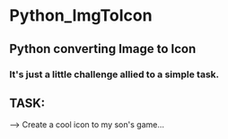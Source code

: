 # Python_ImgToIcon
## Python converting Image to Icon
### It's just a little challenge allied to a simple task.

## TASK: 
--> Create a cool icon to my son's game...
